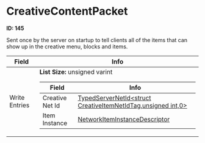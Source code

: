 # CreativeContentPacket

__ID: 145__

Sent once by the server on startup to tell clients all of the items that can show up in the creative menu, blocks and items.

<table><thead><tr><th>Field</th><th>Info</th></tr></thead><tbody>
<tr><td>Write Entries</td><td><b>List Size:</b> unsigned varint
  <table><thead><tr><th>Field</th><th>Info</th></tr></thead><tbody>
  <tr><td>Creative Net Id</td><td><a href="../types/TypedServerNetId_CreativeItemNetIdTag.md">TypedServerNetId&lt;struct CreativeItemNetIdTag,unsigned int,0&gt;</a></td></tr>
  <tr><td>Item Instance</td><td><a href="../types/NetworkItemInstanceDescriptor.md">NetworkItemInstanceDescriptor</a></td></tr>
  </tbody></table></td></tr>
</tbody></table>